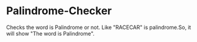 # Palindrome-Checker
Checks the word is Palindrome or not. 
Like "RACECAR" is palindrome.So, it will show "The word is Palindrome".
